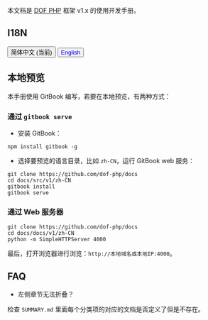 <!-- toc -->

本文档是 [DOF PHP](https://github.com/dof-php) 框架 v1.x 的使用开发手册。

## I18N 


<script type="text/javascript">
function switchPath(path) {
	var url = new URL(window.location.href);
	window.location.href = url.origin + '/' + path;
}
</script>

<button>简体中文 (当前)</button>
<button onclick='switchPath("docs/v1/en")' style="color:blue;">English</button>


## 本地预览 

本手册使用 GitBook 编写，若要在本地预览，有两种方式：

### 通过 `gitbook serve`

- 安装 GitBook：

``` shell
npm install gitbook -g
```

- 选择要预览的语言目录，比如 `zh-CN`，运行 GitBook web 服务：

``` shell
git clone https://github.com/dof-php/docs
cd docs/src/v1/zh-CN
gitbook install
gitbook serve
```

### 通过 Web 服务器

``` shell
git clone https://github.com/dof-php/docs
cd docs/docs/v1/zh-CN
python -m SimpleHTTPServer 4000
```

最后，打开浏览器进行浏览：`http://本地域名或本地IP:4000`。

## FAQ

- 左侧章节无法折叠？

检查 `SUMMARY.md` 里面每个分类项的对应的文档是否定义了但是不存在。
